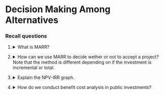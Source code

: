 # Decision Making Among Alternatives

### Recall questions

1. <details markdown=1><summary markdown="span"> What is MARR?</summary>

    \
    It is the minimum attractive rate of return. It is a cut off rate representing a yield on investments that is considered minimally acceptable.
    
    
</details>

2. <details markdown=1><summary markdown="span"> How can we use MARR to decide wether or not to accept a project? Note that the method is different depending on if the investment is incremental or total. </summary>

    \
    
    
</details>

3. <details markdown=1><summary markdown="span"> Explain the NPV-IRR graph.</summary>

    \
    
    
</details>

4. <details markdown=1><summary markdown="span"> How do we conduct benefit cost analysis in public investments?</summary>

    \
    
    
</details>